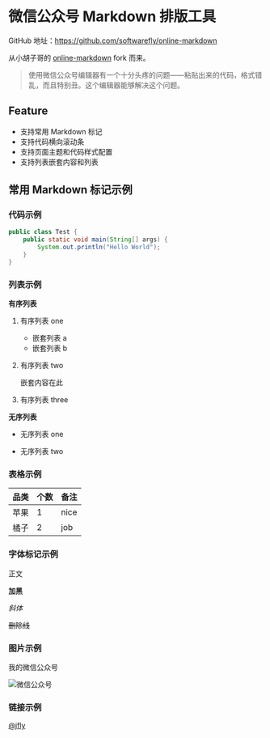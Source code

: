 # 微信公众号 Markdown 排版工具

GitHub 地址：<https://github.com/softwarefly/online-markdown>

从小胡子哥的 [online-markdown][1] fork 而来。

> 使用微信公众号编辑器有一个十分头疼的问题——粘贴出来的代码，格式错乱，而且特别丑。这个编辑器能够解决这个问题。

## Feature

- 支持常用 Markdown 标记
- 支持代码横向滚动条
- 支持页面主题和代码样式配置
- 支持列表嵌套内容和列表

## 常用 Markdown 标记示例

### 代码示例

```java
public class Test {
    public static void main(String[] args) {
        System.out.println("Hello World");
    }
}
```

### 列表示例

**有序列表**

1. 有序列表 one

    * 嵌套列表 a
    * 嵌套列表 b

2. 有序列表 two

    嵌套内容在此

3. 有序列表 three

**无序列表**

- 无序列表 one

- 无序列表 two

### 表格示例

| 品类 | 个数 | 备注 |
|------|------|------|
| 苹果 | 1    | nice |
| 橘子 | 2    | job  |

### 字体标记示例

正文

**加黑**

*斜体*

~~删除线~~

### 图片示例

我的微信公众号

![微信公众号](https://softwarefly.net/assets/images/qrcode.jpg)

### 链接示例

[@jfly](https://github.com/softwarefly)

[1]: https://github.com/barretlee/online-markdown
